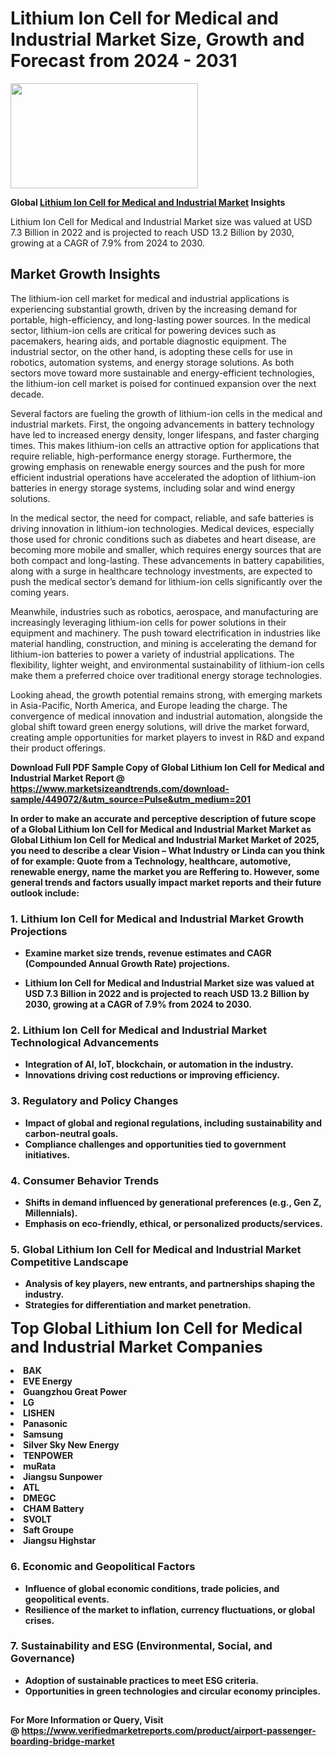 <H1>Lithium Ion Cell for Medical and Industrial Market Size, Growth and Forecast from 2024 - 2031</H1><img class="aligncenter size-medium wp-image-584254" src="https://thirdeyenews.in/wp-content/uploads/2024/09/Global-Market-Research-300x168.jpeg" alt="" width="300" height="168" /><p><strong>Global&nbsp;<a href="https://www.marketsizeandtrends.com/download-sample/449072/&amp;utm_source=Pulse&amp;utm_medium=201">Lithium Ion Cell for Medical and Industrial Market</a> Insights</strong></p><p>Lithium Ion Cell for Medical and Industrial Market size was valued at USD 7.3 Billion in 2022 and is projected to reach USD 13.2 Billion by 2030, growing at a CAGR of 7.9% from 2024 to 2030.</p><p><h2>Market Growth Insights</h2> <p>The lithium-ion cell market for medical and industrial applications is experiencing substantial growth, driven by the increasing demand for portable, high-efficiency, and long-lasting power sources. In the medical sector, lithium-ion cells are critical for powering devices such as pacemakers, hearing aids, and portable diagnostic equipment. The industrial sector, on the other hand, is adopting these cells for use in robotics, automation systems, and energy storage solutions. As both sectors move toward more sustainable and energy-efficient technologies, the lithium-ion cell market is poised for continued expansion over the next decade.</p> <p><strong></strong></p> <p>Several factors are fueling the growth of lithium-ion cells in the medical and industrial markets. First, the ongoing advancements in battery technology have led to increased energy density, longer lifespans, and faster charging times. This makes lithium-ion cells an attractive option for applications that require reliable, high-performance energy storage. Furthermore, the growing emphasis on renewable energy sources and the push for more efficient industrial operations have accelerated the adoption of lithium-ion batteries in energy storage systems, including solar and wind energy solutions.</p> <p>In the medical sector, the need for compact, reliable, and safe batteries is driving innovation in lithium-ion technologies. Medical devices, especially those used for chronic conditions such as diabetes and heart disease, are becoming more mobile and smaller, which requires energy sources that are both compact and long-lasting. These advancements in battery capabilities, along with a surge in healthcare technology investments, are expected to push the medical sector’s demand for lithium-ion cells significantly over the coming years.</p> <p>Meanwhile, industries such as robotics, aerospace, and manufacturing are increasingly leveraging lithium-ion cells for power solutions in their equipment and machinery. The push toward electrification in industries like material handling, construction, and mining is accelerating the demand for lithium-ion batteries to power a variety of industrial applications. The flexibility, lighter weight, and environmental sustainability of lithium-ion cells make them a preferred choice over traditional energy storage technologies.</p> <p>Looking ahead, the growth potential remains strong, with emerging markets in Asia-Pacific, North America, and Europe leading the charge. The convergence of medical innovation and industrial automation, alongside the global shift toward green energy solutions, will drive the market forward, creating ample opportunities for market players to invest in R&D and expand their product offerings.</p> <p><strong></p><p><span class=""><strong>Download Full PDF Sample Copy of Global Lithium Ion Cell for Medical and Industrial Market Report</strong> @ <a href="https://www.marketsizeandtrends.com/download-sample/449072/&amp;utm_source=Pulse&amp;utm_medium=201" target="_blank">https://www.marketsizeandtrends.com/download-sample/449072/&amp;utm_source=Pulse&amp;utm_medium=201</a></span></p><p>In order to make an accurate and perceptive description of future scope of a Global&nbsp;Lithium Ion Cell for Medical and Industrial Market Market as Global&nbsp;Lithium Ion Cell for Medical and Industrial Market Market of 2025, you need to describe a clear Vision &ndash; What Industry or Linda can you think of for example: Quote from a Technology, healthcare, automotive, renewable energy, name the market you are Reffering to. However, some general trends and factors usually impact market reports and their future outlook include:</p><h3>1.&nbsp;<strong>Lithium Ion Cell for Medical and Industrial Market Growth Projections</strong></h3><ul><li>Examine market size trends, revenue estimates and CAGR (Compounded Annual Growth Rate) projections.</li><li><p>Lithium Ion Cell for Medical and Industrial Market size was valued at USD 7.3 Billion in 2022 and is projected to reach USD 13.2 Billion by 2030, growing at a CAGR of 7.9% from 2024 to 2030.</p></li></ul><h3>2.&nbsp;<strong>Lithium Ion Cell for Medical and Industrial Market Technological Advancements</strong></h3><ul><li>Integration of AI, IoT, blockchain, or automation in the industry.</li><li>Innovations driving cost reductions or improving efficiency.</li></ul><h3>3.&nbsp;<strong>Regulatory and Policy Changes</strong></h3><ul><li>Impact of global and regional regulations, including sustainability and carbon-neutral goals.</li><li>Compliance challenges and opportunities tied to government initiatives.</li></ul><h3>4.&nbsp;<strong>Consumer Behavior Trends</strong></h3><ul><li>Shifts in demand influenced by generational preferences (e.g., Gen Z, Millennials).</li><li>Emphasis on eco-friendly, ethical, or personalized products/services.</li></ul><h3>5.&nbsp;<strong>Global Lithium Ion Cell for Medical and Industrial Market Competitive Landscape</strong></h3><ul><li>Analysis of key players, new entrants, and partnerships shaping the industry.</li><li>Strategies for differentiation and market penetration.</li></ul><p data-pm-slice="1 1 []"><span style="color: inherit; font-family: inherit; font-size: 25px;">Top Global Lithium Ion Cell for Medical and Industrial Market Companies</span></p><div class="" data-test-id=""><p><li>BAK</li><li> EVE Energy</li><li> Guangzhou Great Power</li><li> LG</li><li> LISHEN</li><li> Panasonic</li><li> Samsung</li><li> Silver Sky New Energy</li><li> TENPOWER</li><li> muRata</li><li> Jiangsu Sunpower</li><li> ATL</li><li> DMEGC</li><li> CHAM Battery</li><li> SVOLT</li><li> Saft Groupe</li><li> Jiangsu Highstar</li></p></div><h3>6.&nbsp;<strong>Economic and Geopolitical Factors</strong></h3><ul><li>Influence of global economic conditions, trade policies, and geopolitical events.</li><li>Resilience of the market to inflation, currency fluctuations, or global crises.</li></ul><h3>7.&nbsp;<strong>Sustainability and ESG (Environmental, Social, and Governance)</strong></h3><ul><li>Adoption of sustainable practices to meet ESG criteria.</li><li>Opportunities in green technologies and circular economy principles.</li></ul><h2><strong style="font-size: 14px;">For More Information or Query, Visit @&nbsp;</strong><a style="background-color: #ffffff; font-size: 14px;" href="https://www.marketsizeandtrends.com/report/lithium-ion-cell-for-medical-and-industrial-market/" target="_blank">https://www.verifiedmarketreports.com/product/airport-passenger-boarding-bridge-market</a></h2>
